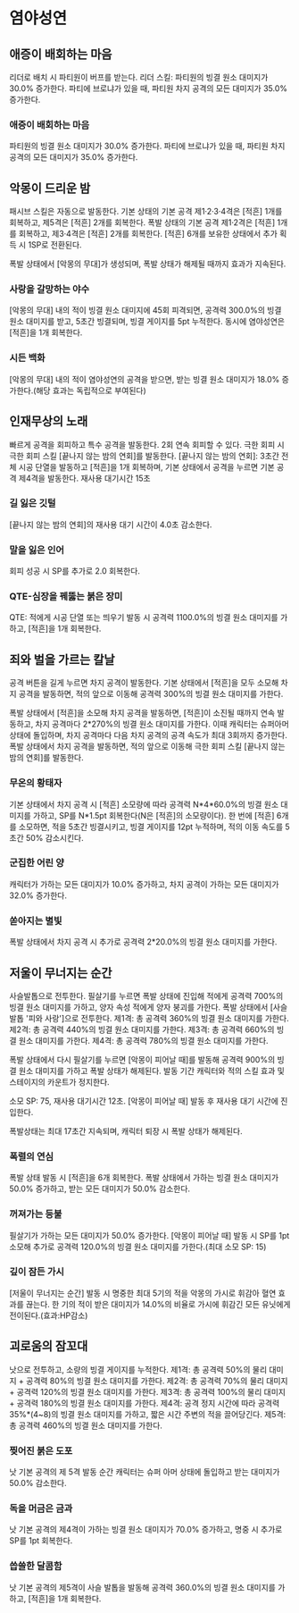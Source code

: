 # 염야성연

## 애증이 배회하는 마음

리더로 배치 시 파티원이 버프를 받는다.
리더 스킬: 파티원의 빙결 원소 대미지가 30.0% 증가한다. 파티에 브로냐가 있을 때, 파티원 차지 공격의 모든 대미지가 35.0% 증가한다.

### 애증이 배회하는 마음

파티원의 빙결 원소 대미지가 30.0% 증가한다. 파티에 브로냐가 있을 때, 파티원 차지 공격의 모든 대미지가 35.0% 증가한다.

## 악몽이 드리운 밤

패시브 스킬은 자동으로 발동한다.
기본 상태의 기본 공격 제1·2·3·4격은 [적흔] 1개를 회복하고, 제5격은 [적흔] 2개를 회복한다.
폭발 상태의 기본 공격 제1·2격은 [적흔] 1개를 회복하고, 제3·4격은 [적흔] 2개를 회복한다.
[적흔] 6개를 보유한 상태에서 추가 획득 시 1SP로 전환된다.

폭발 상태에서 [악몽의 무대]가 생성되며, 폭발 상태가 해제될 때까지 효과가 지속된다.

### 사랑을 갈망하는 야수

[악몽의 무대] 내의 적이 빙결 원소 대미지에 45회 피격되면, 공격력 300.0%의 빙결 원소 대미지를 받고, 5초간 빙결되며, 빙결 게이지를 5pt 누적한다. 동시에 염야성연은 [적흔]을 1개 회복한다.

### 시든 백화

[악몽의 무대] 내의 적이 염야성연의 공격을 받으면, 받는 빙결 원소 대미지가 18.0% 증가한다.(해당 효과는 독립적으로 부여된다)

## 인재무상의 노래

빠르게 공격을 회피하고 특수 공격을 발동한다. 2회 연속 회피할 수 있다.
극한 회피 시 극한 회피 스킬 [끝나지 않는 밤의 연회]를 발동한다.
[끝나지 않는 밤의 연회]: 3초간 전체 시공 단열을 발동하고 [적흔]을 1개 회복하며, 기본 상태에서 공격을 누르면 기본 공격 제4격을 발동한다. 재사용 대기시간 15초

### 길 잃은 깃털

[끝나지 않는 밤의 연회]의 재사용 대기 시간이 4.0초 감소한다.

### 말을 잃은 인어

회피 성공 시 SP를 추가로 2.0 회복한다.

### QTE-심장을 꿰뚫는 붉은 장미

QTE: 적에게 시공 단열 또는 띄우기 발동 시 공격력 1100.0%의 빙결 원소 대미지를 가하고, [적흔]을 1개 회복한다.

## 죄와 벌을 가르는 칼날

공격 버튼을 길게 누르면 차지 공격이 발동한다.
기본 상태에서 [적흔]을 모두 소모해 차지 공격을 발동하면, 적의 앞으로 이동해 공격력 300%의 빙결 원소 대미지를 가한다.

폭발 상태에서 [적흔]을 소모해 차지 공격을 발동하면, [적흔]이 소진될 때까지 연속 발동하고, 차지 공격마다 2\*270%의 빙결 원소 대미지를 가한다.
이때 캐릭터는 슈퍼아머 상태에 돌입하며, 차지 공격마다 다음 차지 공격의 공격 속도가 최대 3회까지 증가한다.
폭발 상태에서 차지 공격을 발동하면, 적의 앞으로 이동해 극한 회피 스킬 [끝나지 않는 밤의 연회]를 발동한다.

### 무온의 황태자

기본 상태에서 차지 공격 시 [적흔] 소모량에 따라 공격력 N\*4\*60.0%의 빙결 원소 대미지를 가하고, SP를 N\*1.5pt 회복한다(N은 [적흔]의 소모량이다). 한 번에 [적흔] 6개를 소모하면, 적을 5초간 빙결시키고, 빙결 게이지를 12pt 누적하며, 적의 이동 속도를 5초간 50% 감소시킨다.

### 군집한 어린 양

캐릭터가 가하는 모든 대미지가 10.0% 증가하고, 차지 공격이 가하는 모든 대미지가 32.0% 증가한다.

### 쏟아지는 별빛

폭발 상태에서 차지 공격 시 추가로 공격력 2\*20.0%의 빙결 원소 대미지를 가한다.

## 저울이 무너지는 순간

사슬발톱으로 전투한다.
필살기를 누르면 폭발 상태에 진입해 적에게 공격력 700%의 빙결 원소 대미지를 가하고, 양자 속성 적에게 양자 붕괴를 가한다.
폭발 상태에서 [사슬발톱 '피와 사랑']으로 전투한다.
제1격: 총 공격력 360%의 빙결 원소 대미지를 가한다.
제2격: 총 공격력 440%의 빙결 원소 대미지를 가한다.
제3격: 총 공격력 660%의 빙결 원소 대미지를 가한다.
제4격: 총 공격력 780%의 빙결 원소 대미지를 가한다.

폭발 상태에서 다시 필살기를 누르면 [악몽이 피어날 때]를 발동해 공격력 900%의 빙결 원소 대미지를 가하고 폭발 상태가 해제된다.
발동 기간 캐릭터와 적의 스킬 효과 및 스테이지의 카운트가 정지한다.

소모 SP: 75, 재사용 대기시간 12초. [악몽이 피어날 때] 발동 후 재사용 대기 시간에 진입한다.

폭발상태는 최대 17초간 지속되며, 캐릭터 퇴장 시 폭발 상태가 해제된다.

### 폭렬의 연심

폭발 상태 발동 시 [적흔]을 6개 회복한다. 폭발 상태에서 가하는 빙결 원소 대미지가 50.0% 증가하고, 받는 모든 대미지가 50.0% 감소한다.

### 꺼져가는 등불

필살기가 가하는 모든 대미지가 50.0% 증가한다. [악몽이 피어날 때] 발동 시 SP를 1pt 소모해 추가로 공격력 120.0%의 빙결 원소 대미지를 가한다.(최대 소모 SP: 15)

### 깊이 잠든 가시

[저울이 무너지는 순간] 발동 시 명중한 최대 5기의 적을 악몽의 가시로 휘감아 혈연 효과를 끊는다. 한 기의 적이 받은 대미지가 14.0%의 비율로 가시에 휘감긴 모든 유닛에게 전이된다.(효과:HP감소)

## 괴로움의 잠꼬대

낫으로 전투하고, 소량의 빙결 게이지를 누적한다.
제1격: 총 공격력 50%의 물리 대미지 + 공격력 80%의 빙결 원소 대미지를 가한다.
제2격: 총 공격력 70%의 물리 대미지 + 공격력 120%의 빙결 원소 대미지를 가한다.
제3격: 총 공격력 100%의 물리 대미지 + 공격력 180%의 빙결 원소 대미지를 가한다.
제4격: 공격 정지 시간에 따라 공격력 35%\*(4~8)의 빙결 원소 대미지를 가하고, 짧은 시간 주변의 적을 끌어당긴다.
제5격: 총 공격력 460%의 빙결 원소 대미지를 가한다.

### 찢어진 붉은 도포

낫 기본 공격의 제 5격 발동 순간 캐릭터는 슈퍼 아머 상태에 돌입하고 받는 대미지가 50.0% 감소한다.

### 독을 머금은 금과

낫 기본 공격의 제4격이 가하는 빙결 원소 대미지가 70.0% 증가하고, 명중 시 추가로 SP를 1pt 회복한다.

### 씁쓸한 달콤함

낫 기본 공격의 제5격이 사슬 발톱을 발동해 공격력 360.0%의 빙결 원소 대미지를 가하고, [적흔]을 1개 회복한다.
